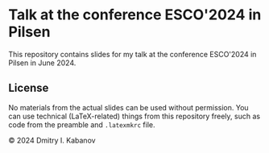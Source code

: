 # Talk at the conference ESCO'2024 in Pilsen

This repository contains slides for my talk at the conference ESCO'2024
in Pilsen in June 2024.


## License

No materials from the actual slides can be used without permission.
You can use technical (LaTeX-related) things from this repository freely,
such as code from the preamble and `.latexmkrc` file.

© 2024 Dmitry I. Kabanov
